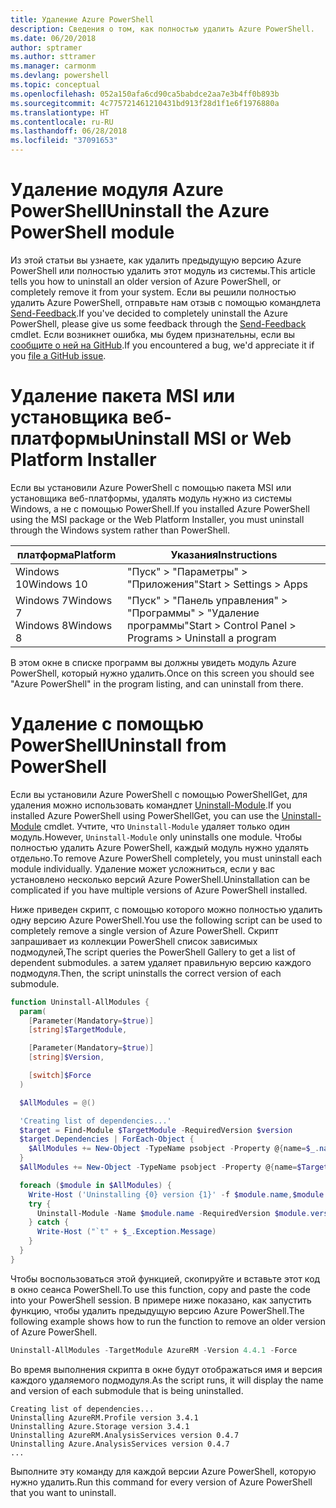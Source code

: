 ```yaml
---
title: Удаление Azure PowerShell
description: Сведения о том, как полностью удалить Azure PowerShell.
ms.date: 06/20/2018
author: sptramer
ms.author: sttramer
ms.manager: carmonm
ms.devlang: powershell
ms.topic: conceptual
ms.openlocfilehash: 052a150afa6cd90ca5babdce2aa7e3b4ff0b893b
ms.sourcegitcommit: 4c775721461210431bd913f28d1f1e6f1976880a
ms.translationtype: HT
ms.contentlocale: ru-RU
ms.lasthandoff: 06/28/2018
ms.locfileid: "37091653"
---
```

# <a name="uninstall-the-azure-powershell-module"></a><span data-ttu-id="96629-103">Удаление модуля Azure PowerShell</span><span class="sxs-lookup"><span data-stu-id="96629-103">Uninstall the Azure PowerShell module</span></span>

<span data-ttu-id="96629-104">Из этой статьи вы узнаете, как удалить предыдущую версию Azure PowerShell или полностью удалить этот модуль из системы.</span><span class="sxs-lookup"><span data-stu-id="96629-104">This article tells you how to uninstall an older version of Azure PowerShell, or completely remove it from your system.</span></span> <span data-ttu-id="96629-105">Если вы решили полностью удалить Azure PowerShell, отправьте нам отзыв с помощью командлета [Send-Feedback](/powershell/module/azurerm.profile/send-feedback).</span><span class="sxs-lookup"><span data-stu-id="96629-105">If you've decided to completely uninstall the Azure PowerShell, please give us some feedback through the [Send-Feedback](/powershell/module/azurerm.profile/send-feedback) cmdlet.</span></span> <span data-ttu-id="96629-106">Если возникнет ошибка, мы будем признательны, если вы [сообщите о ней на GitHub](https://github.com/azure/azure-powershell/issues).</span><span class="sxs-lookup"><span data-stu-id="96629-106">If you encountered a bug, we'd appreciate it if you [file a GitHub issue](https://github.com/azure/azure-powershell/issues).</span></span>

# <a name="uninstall-msi-or-web-platform-installer"></a><span data-ttu-id="96629-107">Удаление пакета MSI или установщика веб-платформы</span><span class="sxs-lookup"><span data-stu-id="96629-107">Uninstall MSI or Web Platform Installer</span></span> 

<span data-ttu-id="96629-108">Если вы установили Azure PowerShell с помощью пакета MSI или установщика веб-платформы, удалять модуль нужно из системы Windows, а не с помощью PowerShell.</span><span class="sxs-lookup"><span data-stu-id="96629-108">If you installed Azure PowerShell using the MSI package or the Web Platform Installer, you must uninstall through the Windows system rather than PowerShell.</span></span>
 
| <span data-ttu-id="96629-109">платформа</span><span class="sxs-lookup"><span data-stu-id="96629-109">Platform</span></span> | <span data-ttu-id="96629-110">Указания</span><span class="sxs-lookup"><span data-stu-id="96629-110">Instructions</span></span> |
|----------|--------------|
| <span data-ttu-id="96629-111">Windows 10</span><span class="sxs-lookup"><span data-stu-id="96629-111">Windows 10</span></span> | <span data-ttu-id="96629-112">"Пуск" > "Параметры" > "Приложения"</span><span class="sxs-lookup"><span data-stu-id="96629-112">Start > Settings > Apps</span></span> |
| <span data-ttu-id="96629-113">Windows 7</span><span class="sxs-lookup"><span data-stu-id="96629-113">Windows 7</span></span> </br><span data-ttu-id="96629-114">Windows 8</span><span class="sxs-lookup"><span data-stu-id="96629-114">Windows 8</span></span> | <span data-ttu-id="96629-115">"Пуск" > "Панель управления" > "Программы" > "Удаление программы"</span><span class="sxs-lookup"><span data-stu-id="96629-115">Start > Control Panel > Programs > Uninstall a program</span></span> |

<span data-ttu-id="96629-116">В этом окне в списке программ вы должны увидеть модуль Azure PowerShell, который нужно удалить.</span><span class="sxs-lookup"><span data-stu-id="96629-116">Once on this screen you should see "Azure PowerShell" in the program listing, and can uninstall from there.</span></span>

# <a name="uninstall-from-powershell"></a><span data-ttu-id="96629-117">Удаление с помощью PowerShell</span><span class="sxs-lookup"><span data-stu-id="96629-117">Uninstall from PowerShell</span></span>

<span data-ttu-id="96629-118">Если вы установили Azure PowerShell с помощью PowerShellGet, для удаления можно использовать командлет [Uninstall-Module](/powershell/module/powershellget/uninstall-module).</span><span class="sxs-lookup"><span data-stu-id="96629-118">If you installed Azure PowerShell using PowerShellGet, you can use the [Uninstall-Module](/powershell/module/powershellget/uninstall-module) cmdlet.</span></span> <span data-ttu-id="96629-119">Учтите, что `Uninstall-Module` удаляет только один модуль.</span><span class="sxs-lookup"><span data-stu-id="96629-119">However, `Uninstall-Module` only uninstalls one module.</span></span> <span data-ttu-id="96629-120">Чтобы полностью удалить Azure PowerShell, каждый модуль нужно удалять отдельно.</span><span class="sxs-lookup"><span data-stu-id="96629-120">To remove Azure PowerShell completely, you must uninstall each module individually.</span></span> <span data-ttu-id="96629-121">Удаление может усложниться, если у вас установлено несколько версий Azure PowerShell.</span><span class="sxs-lookup"><span data-stu-id="96629-121">Uninstallation can be complicated if you have multiple versions of Azure PowerShell installed.</span></span>

<span data-ttu-id="96629-122">Ниже приведен скрипт, с помощью которого можно полностью удалить одну версию Azure PowerShell.</span><span class="sxs-lookup"><span data-stu-id="96629-122">You use the following script can be used to completely remove a single version of Azure PowerShell.</span></span> <span data-ttu-id="96629-123">Скрипт запрашивает из коллекции PowerShell список зависимых подмодулей,</span><span class="sxs-lookup"><span data-stu-id="96629-123">The script queries the PowerShell Gallery to get a list of dependent submodules.</span></span> <span data-ttu-id="96629-124">а затем удаляет правильную версию каждого подмодуля.</span><span class="sxs-lookup"><span data-stu-id="96629-124">Then, the script uninstalls the correct version of each submodule.</span></span>

```powershell
function Uninstall-AllModules {
  param(
    [Parameter(Mandatory=$true)]
    [string]$TargetModule,

    [Parameter(Mandatory=$true)]
    [string]$Version,

    [switch]$Force
  )

  $AllModules = @()

  'Creating list of dependencies...'
  $target = Find-Module $TargetModule -RequiredVersion $version
  $target.Dependencies | ForEach-Object {
    $AllModules += New-Object -TypeName psobject -Property @{name=$_.name; version=$_.requiredversion}
  }
  $AllModules += New-Object -TypeName psobject -Property @{name=$TargetModule; version=$Version}

  foreach ($module in $AllModules) {
    Write-Host ('Uninstalling {0} version {1}' -f $module.name,$module.version)
    try {
      Uninstall-Module -Name $module.name -RequiredVersion $module.version -Force:$Force -ErrorAction Stop
    } catch {
      Write-Host ("`t" + $_.Exception.Message)
    }
  }
}
```

<span data-ttu-id="96629-125">Чтобы воспользоваться этой функцией, скопируйте и вставьте этот код в окно сеанса PowerShell.</span><span class="sxs-lookup"><span data-stu-id="96629-125">To use this function, copy and paste the code into your PowerShell session.</span></span> <span data-ttu-id="96629-126">В примере ниже показано, как запустить функцию, чтобы удалить предыдущую версию Azure PowerShell.</span><span class="sxs-lookup"><span data-stu-id="96629-126">The following example shows how to run the function to remove an older version of Azure PowerShell.</span></span>

```powershell
Uninstall-AllModules -TargetModule AzureRM -Version 4.4.1 -Force
```

<span data-ttu-id="96629-127">Во время выполнения скрипта в окне будут отображаться имя и версия каждого удаляемого подмодуля.</span><span class="sxs-lookup"><span data-stu-id="96629-127">As the script runs, it will display the name and version of each submodule that is being uninstalled.</span></span>

```output
Creating list of dependencies...
Uninstalling AzureRM.Profile version 3.4.1
Uninstalling Azure.Storage version 3.4.1
Uninstalling AzureRM.AnalysisServices version 0.4.7
Uninstalling Azure.AnalysisServices version 0.4.7
...
```

<span data-ttu-id="96629-128">Выполните эту команду для каждой версии Azure PowerShell, которую нужно удалить.</span><span class="sxs-lookup"><span data-stu-id="96629-128">Run this command for every version of Azure PowerShell that you want to uninstall.</span></span>